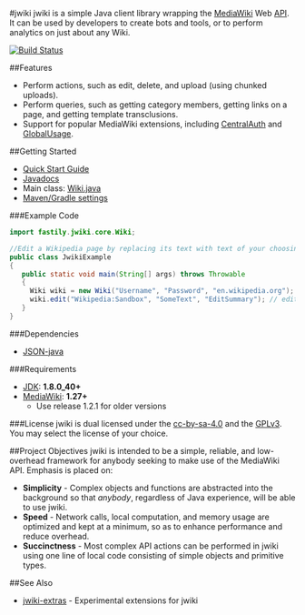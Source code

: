 #jwiki
jwiki is a simple Java client library wrapping the [MediaWiki](https://www.mediawiki.org/wiki/MediaWiki) Web [API](https://www.mediawiki.org/wiki/API:Main_page).  It can be used by developers to create bots and tools, or to perform analytics on just about any Wiki.

[![Build Status](https://travis-ci.org/fastily/jwiki.svg?branch=master)](https://travis-ci.org/fastily/jwiki)

##Features
* Perform actions, such as edit, delete, and upload (using chunked uploads).
* Perform queries, such as getting category members, getting links on a page, and getting template transclusions.
* Support for popular MediaWiki extensions, including [CentralAuth](https://www.mediawiki.org/wiki/Extension:CentralAuth) and [GlobalUsage](https://www.mediawiki.org/wiki/Extension:GlobalUsage).

##Getting Started
* [Quick Start Guide](https://github.com/fastily/jwiki/wiki/Quick-Start-Guide)
* [Javadocs](https://fastily.github.io/jwiki/docs/jwiki/)
* Main class: [Wiki.java](https://github.com/fastily/jwiki/blob/master/src/jwiki/core/Wiki.java)
* [Maven/Gradle settings](https://bintray.com/fastily/maven/jwiki)

###Example Code
```java
import fastily.jwiki.core.Wiki;

//Edit a Wikipedia page by replacing its text with text of your choosing.
public class JwikiExample
{
   public static void main(String[] args) throws Throwable
   {
     Wiki wiki = new Wiki("Username", "Password", "en.wikipedia.org"); // login
     wiki.edit("Wikipedia:Sandbox", "SomeText", "EditSummary"); // edit
   }
}
```

###Dependencies
* [JSON-java](https://github.com/stleary/JSON-java)

###Requirements
* [JDK](https://www.oracle.com/technetwork/java/javase/downloads/jdk8-downloads-2133151.html): **1.8.0_40+**
* [MediaWiki](https://www.mediawiki.org/wiki/MediaWiki): **1.27+**
  * Use release 1.2.1 for older versions 

###License
jwiki is dual licensed under the [cc-by-sa-4.0](https://creativecommons.org/licenses/by-sa/4.0/) and the [GPLv3](https://www.gnu.org/licenses/gpl-3.0.en.html).  You may select the license of your choice.

##Project Objectives
jwiki is intended to be a simple, reliable, and low-overhead framework for anybody seeking to make use of the MediaWiki API.  Emphasis is placed on:

* **Simplicity** - Complex objects and functions are abstracted into the background so that _anybody_, regardless of Java experience, will be able to use jwiki.
* **Speed** - Network calls, local computation, and memory usage are optimized and kept at a minimum, so as to enhance performance and reduce overhead.
* **Succinctness** - Most complex API actions can be performed in jwiki using one line of local code consisting of simple objects and primitive types.

##See Also
* [jwiki-extras](https://github.com/fastily/jwiki-extras) - Experimental extensions for jwiki
